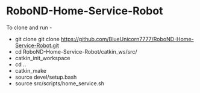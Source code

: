 # RoboND-Home-Service-Robot

To clone and run -
-  git clone git clone https://github.com/BlueUnicorn7777/RoboND-Home-Service-Robot.git
-  cd RoboND-Home-Service-Robot/catkin_ws/src/
-  catkin_init_workspace 
-  cd ..
-  catkin_make
-  source devel/setup.bash
-  source src/scripts/home_service.sh






